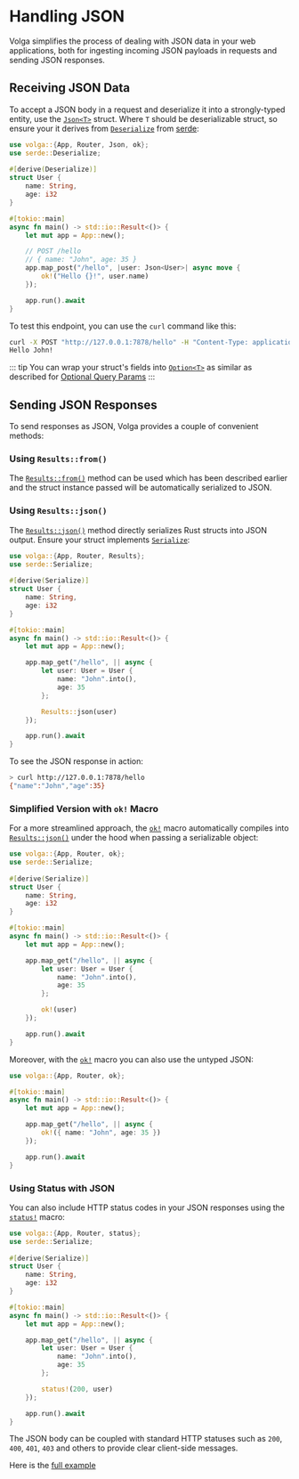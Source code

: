 # Handling JSON

Volga simplifies the process of dealing with JSON data in your web applications, both for ingesting incoming JSON payloads in requests and sending JSON responses.

## Receiving JSON Data
To accept a JSON body in a request and deserialize it into a strongly-typed entity, use the [`Json<T>`](https://docs.rs/volga/latest/volga/app/endpoints/args/json/struct.Json.html) struct. Where `T` should be deserializable struct, so ensure your it derives from [`Deserialize`](https://docs.rs/serde/latest/serde/trait.Deserialize.html) from [serde](https://crates.io/crates/serde):

```rust
use volga::{App, Router, Json, ok};
use serde::Deserialize;
 
#[derive(Deserialize)]
struct User {
    name: String,
    age: i32
}

#[tokio::main]
async fn main() -> std::io::Result<()> {
    let mut app = App::new();

    // POST /hello
    // { name: "John", age: 35 }
    app.map_post("/hello", |user: Json<User>| async move {
        ok!("Hello {}!", user.name)
    });

    app.run().await
}
```
To test this endpoint, you can use the `curl` command like this:
```bash
curl -X POST "http://127.0.0.1:7878/hello" -H "Content-Type: application/json" -d "{ "name": "John", "age": 35 }"
Hello John!
```
::: tip
You can wrap your struct's fields into [`Option<T>`](https://doc.rust-lang.org/std/option/) as similar as described for [Optional Query Params](/getting-started/query-params.html#handle-optional-params)
:::

## Sending JSON Responses
To send responses as JSON, Volga provides a couple of convenient methods:

### Using `Results::from()`
The [`Results::from()`](https://docs.rs/volga/latest/volga/app/results/struct.Results.html#method.from) method can be used which has been described earlier and the struct instance passed will be automatically serialized to JSON.

### Using `Results::json()`
The [`Results::json()`](https://docs.rs/volga/latest/volga/app/results/struct.Results.html#method.json) method directly serializes Rust structs into JSON output. Ensure your struct implements [`Serialize`](https://docs.rs/serde/latest/serde/trait.Serialize.html):
```rust
use volga::{App, Router, Results};
use serde::Serialize;
 
#[derive(Serialize)]
struct User {
    name: String,
    age: i32
}

#[tokio::main]
async fn main() -> std::io::Result<()> {
    let mut app = App::new();

    app.map_get("/hello", || async {
        let user: User = User {
            name: "John".into(),
            age: 35
        };

        Results::json(user)
    });

    app.run().await
}
```
To see the JSON response in action:
```bash
> curl http://127.0.0.1:7878/hello
{"name":"John","age":35}
```
### Simplified Version with `ok!` Macro
For a more streamlined approach, the [`ok!`](https://docs.rs/volga/latest/volga/macro.ok.html) macro automatically compiles into [`Results::json()`](https://docs.rs/volga/latest/volga/app/results/struct.Results.html#method.json) under the hood when passing a serializable object:
```rust
use volga::{App, Router, ok};
use serde::Serialize;
 
#[derive(Serialize)]
struct User {
    name: String,
    age: i32
}

#[tokio::main]
async fn main() -> std::io::Result<()> {
    let mut app = App::new();

    app.map_get("/hello", || async {
        let user: User = User {
            name: "John".into(),
            age: 35
        };

        ok!(user)
    });

    app.run().await
}
```
Moreover, with the [`ok!`](https://docs.rs/volga/latest/volga/macro.ok.html) macro you can also use the untyped JSON:
```rust
use volga::{App, Router, ok};

#[tokio::main]
async fn main() -> std::io::Result<()> {
    let mut app = App::new();

    app.map_get("/hello", || async {
        ok!({ name: "John", age: 35 })
    });

    app.run().await
}
```
### Using Status with JSON
You can also include HTTP status codes in your JSON responses using the [`status!`](https://docs.rs/volga/latest/volga/macro.status.html) macro:
```rust
use volga::{App, Router, status};
use serde::Serialize;
 
#[derive(Serialize)]
struct User {
    name: String,
    age: i32
}

#[tokio::main]
async fn main() -> std::io::Result<()> {
    let mut app = App::new();

    app.map_get("/hello", || async {
        let user: User = User {
            name: "John".into(),
            age: 35
        };

        status!(200, user)
    });

    app.run().await
}
```
The JSON body can be coupled with standard HTTP statuses such as `200`, `400`, `401`, `403` and others to provide clear client-side messages.

Here is the [full example](https://github.com/RomanEmreis/volga/blob/main/examples/json.rs)